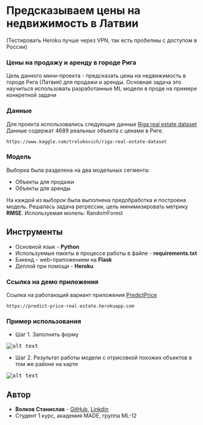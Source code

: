 # Предсказываем цены на недвижимость в Латвии
(Тестировать Heroku лучше через VPN, так есть пробелмы с доступом в России)
### Цены на продажу и аренду в городе Рига

Цель данного мини-проекта - предсказать цены на недвижимость в городе Рига (Латвия) для продажи и аренды. Основная задача это научиться использовать разработанные ML модели в проде на примере конкретной задачи

### Данные

Для проекта использовались следующие данные [Riga real estate dataset](https://www.kaggle.com/trolukovich/riga-real-estate-dataset)
Данные содержат 4689 реальных объекта с ценами в Риге.

```
https://www.kaggle.com/trolukovich/riga-real-estate-dataset
```

### Модель

Выборка была разделена на два модельных сегмента:
* Объекты для продажи
* Объекты для аренды

На каждой из выборок была выполнена предобработка и построена модель.
Решалась задача регрессии, цель минимизировать метрику **RMSE**. 
Используемая молель: RandomForest

## Инструменты

*  Основной язык - **Python**
*  Используемые пакеты в процессе работы в файле - **requirements.txt**
*  Бэкенд - web-приложением на **Flask**
*  Деплой при помощи - **Heroku**

### Ссылка на демо приложения
Ссылка на работающий вариант приложения [PredictPrice](https://predict-price-real-estate.herokuapp.com)
```
https://predict-price-real-estate.herokuapp.com
```

### Пример использования

* Шаг 1. Заполнить форму <br />

<kbd>![alt text](https://i.ibb.co/n0FBvqQ/image.png)</kbd>

* Шаг 2. Результат работы модели с отрисовкой похожих объектов в том же районе на карте <br />

<kbd>![alt text](https://i.ibb.co/7rt03vV/image.png)</kbd>

## Автор

* **Волков Станислав** - [GitHub](https://github.com/volkovstanislav), [Linkdin](https://www.linkedin.com/in/ctacukoc/)
* Студент 1 курс, академия MADE, группа ML-12


